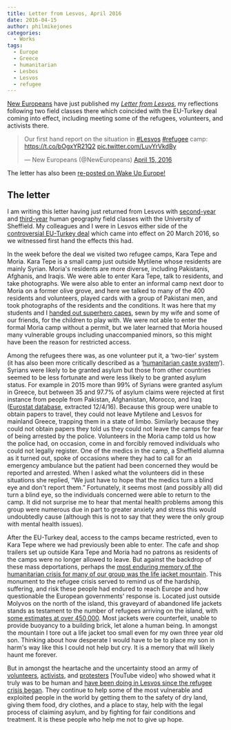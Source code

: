 ```yaml
---
title: Letter from Lesvos, April 2016
date: 2016-04-15
author: philmikejones
categories:
  - Works
tags:
  - Europe
  - Greece
  - humanitarian
  - Lesbos
  - Lesvos
  - refugee
---
```


[New Europeans](https://neweuropeans.net/) have just published my [_Letter from Lesvos_](https://neweuropeans.net/article/1095/letter-lesvos-april-2016), my reflections following two field classes there which coincided with the EU-Turkey deal coming into effect, including meeting some of the refugees, volunteers, and activists there.



<blockquote class="twitter-tweet" data-cards="hidden" data-lang="en">
  <p dir="ltr" lang="en">
    Our first hand report on the situation in <a href="https://twitter.com/hashtag/Lesvos?src=hash">#Lesvos</a> <a href="https://twitter.com/hashtag/refugee?src=hash">#refugee</a> camp: <a href="https://t.co/bOgxYR21Q2">https://t.co/bOgxYR21Q2</a> <a href="https://t.co/LuvYrVkdBy">pic.twitter.com/LuvYrVkdBy</a>
  </p>
  
  <p>
    — New Europeans (@NewEuropeans) <a href="https://twitter.com/NewEuropeans/status/720978002864025600">April 15, 2016</a>
  </p>
</blockquote>



The letter has also been [re-posted on Wake Up Europe!](http://www.wakeupeurope.eu/letter_from_lesvos_april_2016)

## The letter

I am writing this letter having just returned from Lesvos with [second-year](https://storify.com/geographylives/year-2-fieldtrip-to-lesvos-2016) and [third-year](https://storify.com/geographylives/year-3-fieldtrip-to-lesvos-2016) human geography field classes with the University of Sheffield. My colleagues and I were in Lesvos either side of the [controversial EU-Turkey deal](http://www.consilium.europa.eu/en/press/press-releases/2016/03/18-eu-turkey-statement/) which came into effect on 20 March 2016, so we witnessed first hand the effects this had.

In the week before the deal we visited two refugee camps, Kara Tepe and Moria. Kara Tepe is a small camp just outside Mytilene whose residents are mainly Syrian. Moria's residents are more diverse, including Pakistanis, Afghanis, and Iraqis. We were able to enter Kara Tepe, talk to residents, and take photographs. We were also able to enter an informal camp next door to Moria on a former olive grove, and here we talked to many of the 400 residents and volunteers, played cards with a group of Pakistani men, and took photographs of the residents and the conditions. It was here that my students and I [handed out superhero capes](https://www.instagram.com/p/BDDtlLGsilTYOohkX-5MkOJFf289bDNc3epo-o0/?hl=en), sewn by my wife and some of our friends, for the children to play with. We were not able to enter the formal Moria camp without a permit, but we later learned that Moria housed many vulnerable groups including unaccompanied minors, so this might have been the reason for restricted access.



Among the refugees there was, as one volunteer put it, a &#8216;two-tier' system (it has also been more critically described as a &#8216;[humanitarian caste system](http://newint.org/features/2016/01/01/humanity-adrift/)&#8216;). Syrians were likely to be granted asylum but those from other countries seemed to be less fortunate and were less likely to be granted asylum status. For example in 2015 more than 99% of Syrians were granted asylum in Greece, but between 35 and 97.7% of asylum claims were rejected at first instance from people from Pakistan, Afghanistan, Morocco, and Iraq ([Eurostat database](http://ec.europa.eu/eurostat/web/asylum-and-managed-migration/data/database), extracted 12/4/16). Because this group were unable to obtain papers to travel, they could not leave Mytilene and Lesvos for mainland Greece, trapping them in a state of limbo. Similarly because they could not obtain papers they told us they could not leave the camps for fear of being arrested by the police. Volunteers in the Moria camp told us how the police had, on occasion, come in and forcibly removed individuals who could not legally register. One of the medics in the camp, a Sheffield alumna as it turned out, spoke of occasions where they had to call for an emergency ambulance but the patient had been concerned they would be reported and arrested. When I asked what the volunteers did in these situations she replied, “We just have to hope that the medics turn a blind eye and don't report them.” Fortunately, it seems most (and possibly all) did turn a blind eye, so the individuals concerned were able to return to the camp. It did not surprise me to hear that mental health problems among this group were numerous due in part to greater anxiety and stress this would undoubtedly cause (although this is not to say that they were the only group with mental health issues).

After the EU-Turkey deal, access to the camps became restricted, even to Kara Tepe where we had previously been able to enter. The cafe and shop trailers set up outside Kara Tepe and Moria had no patrons as residents of the camps were no longer allowed to leave. But against the backdrop of these mass deportations, perhaps the [most enduring memory of the humanitarian crisis for many of our group was the life jacket mountain](https://twitter.com/leilabatch/status/713443192457314304). This monument to the refugee crisis served to remind us of the hardship, suffering, and risk these people had endured to reach Europe and how questionable the European governments' response is. Located just outside Molyvos on the north of the island, this graveyard of abandoned life jackets stands as testament to the number of refugees arriving on the island, with [some estimates at over 450,000](http://www.aljazeera.com/indepth/features/2015/12/life-jacket-mountain-metaphor-greece-refugees-151228132054372.html). Most jackets were counterfeit, unable to provide buoyancy to a building brick, let alone a human being. In amongst the mountain I tore out a life jacket too small even for my own three year old son. Thinking about how desperate I would have to be to place my son in harm's way like this I could not help but cry. It is a memory that will likely haunt me forever.

But in amongst the heartache and the uncertainty stood an army of [volunteers](https://www.facebook.com/HopeCentreElpis/), [activists](https://www.facebook.com/electra.koutra), and [protesters](https://youtu.be/i0pMzvTjnZs) [YouTube video] who showed what it truly was to be human and [have been doing in Lesvos since the refugee crisis began](https://neweuropeans.net/article/907/letter-lesvos). They continue to help some of the most vulnerable and exploited people in the world by getting them to the safety of dry land, giving them food, dry clothes, and a place to stay, help with the legal process of claiming asylum, and by fighting for fair conditions and treatment. It is these people who help me not to give up hope.
